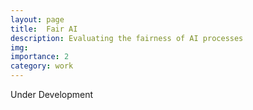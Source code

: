 ```yaml
---
layout: page
title:  Fair AI
description: Evaluating the fairness of AI processes
img:
importance: 2
category: work
---
```

 
 Under Development

